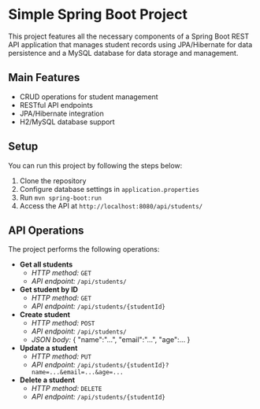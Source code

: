 # Simple Spring Boot Project

This project features all the necessary components of a Spring Boot REST API
application that manages student records using JPA/Hibernate for data persistence
and a MySQL database for data storage and management.

## Main Features

* CRUD operations for student management
* RESTful API endpoints
* JPA/Hibernate integration
* H2/MySQL database support

## Setup
You can run this project by following the steps below:
1. Clone the repository
2. Configure database settings in `application.properties`
3. Run `mvn spring-boot:run`
4. Access the API at `http://localhost:8080/api/students/`

## API Operations
The project performs the following operations:
* **Get all students**
  * _HTTP method:_ `GET`
  * _API endpoint:_ `/api/students/`
* **Get student by ID**
  *  _HTTP method:_ `GET`
  *  _API endpoint:_ `/api/students/{studentId}`
* **Create student**
  *  _HTTP method:_ `POST`
  * _API endpoint:_ `/api/students/`
  * _JSON body:_ { "name":"...", "email":"...", "age":... }
* **Update a student**
  *  _HTTP method:_ `PUT`
  * _API endpoint:_ `/api/students/{studentId}?name=...&email=...&age=...`
* **Delete a student**
  *  _HTTP method:_ `DELETE`
  * _API endpoint:_ `/api/students/{studentId}`